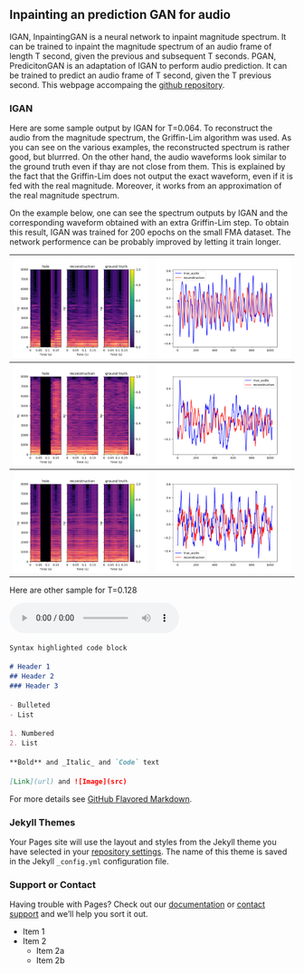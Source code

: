 ## Inpainting an prediction GAN for audio
IGAN, InpaintingGAN is a neural network to inpaint magnitude spectrum. It can be trained to inpaint the magnitude spectrum of an audio frame of length T second, given the previous and subsequent T seconds. PGAN, PredicitonGAN is an adaptation of IGAN to perform audio prediction. It can be trained to predict an audio frame of T second, given the T previous second. This webpage accompaing the [github repository](https://github.com/ced211/master_thesis.git).

### IGAN

Here are some sample output by IGAN for T=0.064. To reconstruct the audio from the magnitude spectrum, the Griffin-Lim algorithm was used. As you can see on the various examples, the reconstructed spectrum is rather good, but blurrred. On the other hand, the audio waveforms look similar to the ground truth even if thay are not close from them. This is explained by the fact that the Griffin-Lim does not output the exact waveform, even if it is fed with the real magnitude. Moreover, it works from an approximation of the real magnitude spectrum.

On the example below, one can see the spectrum outputs by IGAN and the corresponding waveform obtained with an extra Griffin-Lim step. To obtain this result, IGAN was trained for 200 epochs on the small FMA dataset. The network performence can be probably improved by letting it train longer. 

<table>
  <tr>
    <th> <img src="Samples/0.128/batch_2_rec_vs_original_spectrum_sample_59.png" </th>
    <th> <img src="Samples/0.128/batch_2_rec_vs_original_audio_sample_59.png" </th>
  </tr>
  <tr>
    <th> <img src="Samples/0.128/batch_0_rec_vs_original_spectrum_sample_174.png" </th>
    <th> <img src="Samples/0.128/batch_0_rec_vs_original_audio_sample_174.png" </th>
  </tr>
  <tr>
    <th> <img src="Samples/0.128/batch_8_rec_vs_original_spectrum_sample_168.png" </th>
    <th> <img src="Samples/0.128/batch_8_rec_vs_original_audio_sample_168.png" </th>
  </tr>
</table>

Here are other sample for T=0.128

<audio controls>
  <source src="/Samples/kalimba137.wav" type="audio/wav">
Your browser does not support the audio element.
</audio> 

```markdown
Syntax highlighted code block

# Header 1
## Header 2
### Header 3

- Bulleted
- List

1. Numbered
2. List

**Bold** and _Italic_ and `Code` text

[Link](url) and ![Image](src)
```

For more details see [GitHub Flavored Markdown](https://guides.github.com/features/mastering-markdown/).

### Jekyll Themes

Your Pages site will use the layout and styles from the Jekyll theme you have selected in your [repository settings](https://github.com/ced211/ced211.github.io/settings). The name of this theme is saved in the Jekyll `_config.yml` configuration file.

### Support or Contact

Having trouble with Pages? Check out our [documentation](https://help.github.com/categories/github-pages-basics/) or [contact support](https://github.com/contact) and we’ll help you sort it out.

* Item 1
* Item 2
  * Item 2a
  * Item 2b
